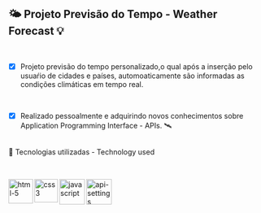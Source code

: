 <h2>🌤 Projeto Previsão do Tempo - Weather Forecast 💡</h2>
<br>

- [x] Projeto previsão do tempo personalizado,o qual após a inserção pelo usuaŕio de cidades e países, automoaticamente são informadas as condições climáticas em tempo real.

<br>

- [x] Realizado pessoalmente e adquirindo novos conhecimentos sobre  Application Programming Interface - APIs. 🛰️

<h2></h2>

🧰  Tecnologias utilizadas - Technology used

<br>

<img align="left" width="48" height="48" src="https://img.icons8.com/arcade/100/html-5.png" alt="html-5"/><img align="left" width="46" height="46" src="https://img.icons8.com/fluency/100/css3.png" alt="css3"/>
<img align="left" width="50" height="50" src="https://img.icons8.com/arcade/100/javascript.png" alt="javascript"/><img align="left" width="50" height="50" src="https://img.icons8.com/glyph-neue/100/FFFFFF/api-settings.png" alt="api-settings"/>

<br><br>
<h2></h2>








